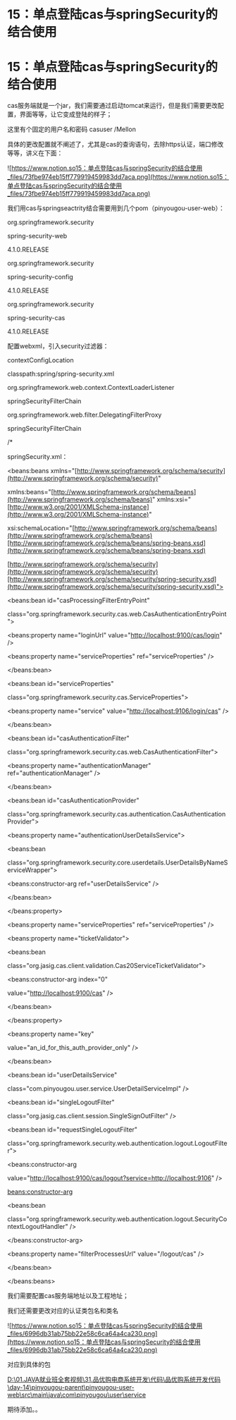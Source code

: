 # 15：单点登陆cas与springSecurity的结合使用

# 15：单点登陆cas与springSecurity的结合使用

cas服务端就是一个jar，我们需要通过启动tomcat来运行，但是我们需要更改配置，界面等等，让它变成登陆的样子；

这里有个固定的用户名和密码 casuser /Mellon

具体的更改配置就不阐述了，尤其是cas的查询语句，去除https认证，端口修改等等，讲义在下面：

![https://www.notion.so15：单点登陆cas与springSecurity的结合使用_files/73fbe974eb15ff779919459983dd7aca.png](https://www.notion.so15：单点登陆cas与springSecurity的结合使用_files/73fbe974eb15ff779919459983dd7aca.png)

我们用cas与springseactrity结合需要用到几个pom（pinyougou-user-web）：

<dependency>

<groupId>org.springframework.security</groupId>

<artifactId>spring-security-web</artifactId>

<version>4.1.0.RELEASE</version>

</dependency>

<dependency>

<groupId>org.springframework.security</groupId>

<artifactId>spring-security-config</artifactId>

<version>4.1.0.RELEASE</version>

</dependency>

<dependency>

<groupId>org.springframework.security</groupId>

<artifactId>spring-security-cas</artifactId>

<version>4.1.0.RELEASE</version>

</dependency>

配置webxml，引入security过滤器：

<context-param>

<param-name>contextConfigLocation</param-name>

<param-value>classpath:spring/spring-security.xml</param-value>

</context-param>

<listener>

<listener-class>org.springframework.web.context.ContextLoaderListener</listener-class>

</listener>

<filter>

<filter-name>springSecurityFilterChain</filter-name>

<filter-class>org.springframework.web.filter.DelegatingFilterProxy</filter-class>

</filter>

<filter-mapping>

<filter-name>springSecurityFilterChain</filter-name>

<url-pattern>/*</url-pattern>

</filter-mapping>

springSecurity.xml：

<?xml version="1.0" encoding="UTF-8"?>

<beans:beans xmlns="[http://www.springframework.org/schema/security](http://www.springframework.org/schema/security)"

xmlns:beans="[http://www.springframework.org/schema/beans](http://www.springframework.org/schema/beans)" xmlns:xsi="[http://www.w3.org/2001/XMLSchema-instance](http://www.w3.org/2001/XMLSchema-instance)"

xsi:schemaLocation="[http://www.springframework.org/schema/beans](http://www.springframework.org/schema/beans)[http://www.springframework.org/schema/beans/spring-beans.xsd](http://www.springframework.org/schema/beans/spring-beans.xsd)

[http://www.springframework.org/schema/security](http://www.springframework.org/schema/security)[http://www.springframework.org/schema/security/spring-security.xsd](http://www.springframework.org/schema/security/spring-security.xsd)">

<http pattern="/index2.html" security="none"></http>

<!-- entry-point-ref 入口点引用 -->

<http use-expressions="false" entry-point-ref="casProcessingFilterEntryPoint">

<intercept-url pattern="/**" access="ROLE_USER" />

<csrf disabled="true" />

<!-- custom-filter为过滤器， position 表示将过滤器放在指定的位置上，before表示放在指定位置之前 ，after表示放在指定的位置之后 -->

<custom-filter ref="casAuthenticationFilter" position="CAS_FILTER" />

<custom-filter ref="requestSingleLogoutFilter" before="LOGOUT_FILTER" />

<custom-filter ref="singleLogoutFilter" before="CAS_FILTER" />

</http>

<!-- CAS入口点 开始 -->

<beans:bean id="casProcessingFilterEntryPoint"

class="org.springframework.security.cas.web.CasAuthenticationEntryPoint">

<!-- 单点登录服务器登录URL -->

<beans:property name="loginUrl" value="[http://localhost:9100/cas/login](http://localhost:9100/cas/login)" />

<beans:property name="serviceProperties" ref="serviceProperties" />

</beans:bean>

<beans:bean id="serviceProperties"

class="org.springframework.security.cas.ServiceProperties">

<!--service 配置自身工程的根地址+/login/cas -->

<beans:property name="service" value="[http://localhost:9106/login/cas](http://localhost:9106/login/cas)" />

</beans:bean>

<!-- CAS入口点 结束 -->

<!-- 认证过滤器 开始 -->

<beans:bean id="casAuthenticationFilter"

class="org.springframework.security.cas.web.CasAuthenticationFilter">

<beans:property name="authenticationManager" ref="authenticationManager" />

</beans:bean>

<!-- 认证管理器 -->

<authentication-manager alias="authenticationManager">

<authentication-provider ref="casAuthenticationProvider">

</authentication-provider>

</authentication-manager>

<!-- 认证提供者 -->

<beans:bean id="casAuthenticationProvider"

class="org.springframework.security.cas.authentication.CasAuthenticationProvider">

<beans:property name="authenticationUserDetailsService">

<beans:bean

class="org.springframework.security.core.userdetails.UserDetailsByNameServiceWrapper">

<beans:constructor-arg ref="userDetailsService" />

</beans:bean>

</beans:property>

<beans:property name="serviceProperties" ref="serviceProperties" />

<!-- ticketValidator 为票据验证器 -->

<beans:property name="ticketValidator">

<beans:bean

class="org.jasig.cas.client.validation.Cas20ServiceTicketValidator">

<beans:constructor-arg index="0"

value="[http://localhost:9100/cas](http://localhost:9100/cas)" />

</beans:bean>

</beans:property>

<beans:property name="key"

value="an_id_for_this_auth_provider_only" />

</beans:bean>

<!-- 认证类 -->

<beans:bean id="userDetailsService"

class="com.pinyougou.user.service.UserDetailServiceImpl" />

<!-- 认证过滤器 结束 -->

<!-- 单点登出 开始 -->

<beans:bean id="singleLogoutFilter"

class="org.jasig.cas.client.session.SingleSignOutFilter" />

<!-- 经过此配置，当用户在地址栏输入本地工程 /logout/cas -->

<beans:bean id="requestSingleLogoutFilter"

class="org.springframework.security.web.authentication.logout.LogoutFilter">

<beans:constructor-arg

value="[http://localhost:9100/cas/logout?service=http://localhost:9106](http://localhost:9100/cas/logout?service=http://localhost:9106)" />

<beans:constructor-arg>

<beans:bean

class="org.springframework.security.web.authentication.logout.SecurityContextLogoutHandler" />

</beans:constructor-arg>

<beans:property name="filterProcessesUrl" value="/logout/cas" />

</beans:bean>

<!-- 单点登出 结束 -->

</beans:beans>

我们需要配置cas服务端地址以及工程地址；

我们还需要更改对应的认证类包名和类名

![https://www.notion.so15：单点登陆cas与springSecurity的结合使用_files/6996db31ab75bb22e58c6ca64a4ca230.png](https://www.notion.so15：单点登陆cas与springSecurity的结合使用_files/6996db31ab75bb22e58c6ca64a4ca230.png)

对应到具体的包

[D:\01.JAVA就业班全套视频\31.品优购电商系统开发\代码\品优购系统开发代码\day-14\pinyougou-parent\pinyougou-user-web\src\main\java\com\pinyougou\user\service](file:///D:/01.JAVA%E5%B0%B1%E4%B8%9A%E7%8F%AD%E5%85%A8%E5%A5%97%E8%A7%86%E9%A2%91/31.%E5%93%81%E4%BC%98%E8%B4%AD%E7%94%B5%E5%95%86%E7%B3%BB%E7%BB%9F%E5%BC%80%E5%8F%91/%E4%BB%A3%E7%A0%81/%E5%93%81%E4%BC%98%E8%B4%AD%E7%B3%BB%E7%BB%9F%E5%BC%80%E5%8F%91%E4%BB%A3%E7%A0%81/day-14/pinyougou-parent/pinyougou-user-web/src/main/java/com/pinyougou/user/service)

期待添加。。